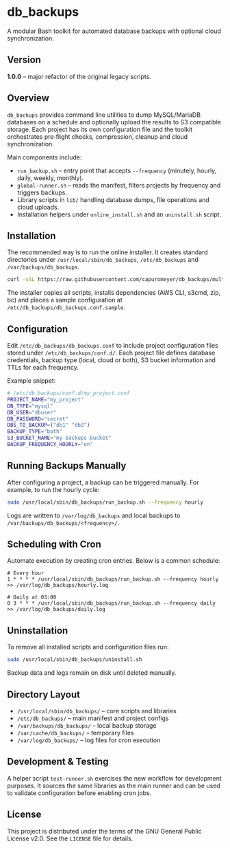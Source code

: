 # db_backups

A modular Bash toolkit for automated database backups with optional cloud synchronization.

## Version

**1.0.0** – major refactor of the original legacy scripts.

## Overview

`db_backups` provides command line utilities to dump MySQL/MariaDB databases on a schedule and optionally upload the results to S3 compatible storage. Each project has its own configuration file and the toolkit orchestrates pre‑flight checks, compression, cleanup and cloud synchronization.

Main components include:

- `run_backup.sh` – entry point that accepts `--frequency` (minutely, hourly, daily, weekly, monthly).
- `global-runner.sh` – reads the manifest, filters projects by frequency and triggers backups.
- Library scripts in `lib/` handling database dumps, file operations and cloud uploads.
- Installation helpers under `online_install.sh` and an `uninstall.sh` script.

## Installation

The recommended way is to run the online installer. It creates standard directories under `/usr/local/sbin/db_backups`, `/etc/db_backups` and `/var/backups/db_backups`.

```bash
curl -sSL https://raw.githubusercontent.com/capuromeyer/db_backups/multidb-multproject-feature-codex/online_install.sh | sudo bash
```

The installer copies all scripts, installs dependencies (AWS CLI, s3cmd, zip, bc) and places a sample configuration at `/etc/db_backups/db_backups.conf.sample`.

## Configuration

Edit `/etc/db_backups/db_backups.conf` to include project configuration files stored under `/etc/db_backups/conf.d/`. Each project file defines database credentials, backup type (local, cloud or both), S3 bucket information and TTLs for each frequency.

Example snippet:

```bash
# /etc/db_backups/conf.d/my_project.conf
PROJECT_NAME="my_project"
DB_TYPE="mysql"
DB_USER="dbuser"
DB_PASSWORD="secret"
DBS_TO_BACKUP=("db1" "db2")
BACKUP_TYPE="both"
S3_BUCKET_NAME="my-backups-bucket"
BACKUP_FREQUENCY_HOURLY="on"
```

## Running Backups Manually

After configuring a project, a backup can be triggered manually. For example, to run the hourly cycle:

```bash
sudo /usr/local/sbin/db_backups/run_backup.sh --frequency hourly
```

Logs are written to `/var/log/db_backups` and local backups to `/var/backups/db_backups/<frequency>/`.

## Scheduling with Cron

Automate execution by creating cron entries. Below is a common schedule:

```cron
# Every hour
1 * * * * /usr/local/sbin/db_backups/run_backup.sh --frequency hourly >> /var/log/db_backups/hourly.log

# Daily at 03:00
0 3 * * * /usr/local/sbin/db_backups/run_backup.sh --frequency daily >> /var/log/db_backups/daily.log
```

## Uninstallation

To remove all installed scripts and configuration files run:

```bash
sudo /usr/local/sbin/db_backups/uninstall.sh
```

Backup data and logs remain on disk until deleted manually.

## Directory Layout

- `/usr/local/sbin/db_backups/` – core scripts and libraries
- `/etc/db_backups/` – main manifest and project configs
- `/var/backups/db_backups/` – local backup storage
- `/var/cache/db_backups/` – temporary files
- `/var/log/db_backups/` – log files for cron execution

## Development & Testing

A helper script `test-runner.sh` exercises the new workflow for development purposes. It sources the same libraries as the main runner and can be used to validate configuration before enabling cron jobs.

## License

This project is distributed under the terms of the GNU General Public License v2.0. See the `LICENSE` file for details.

